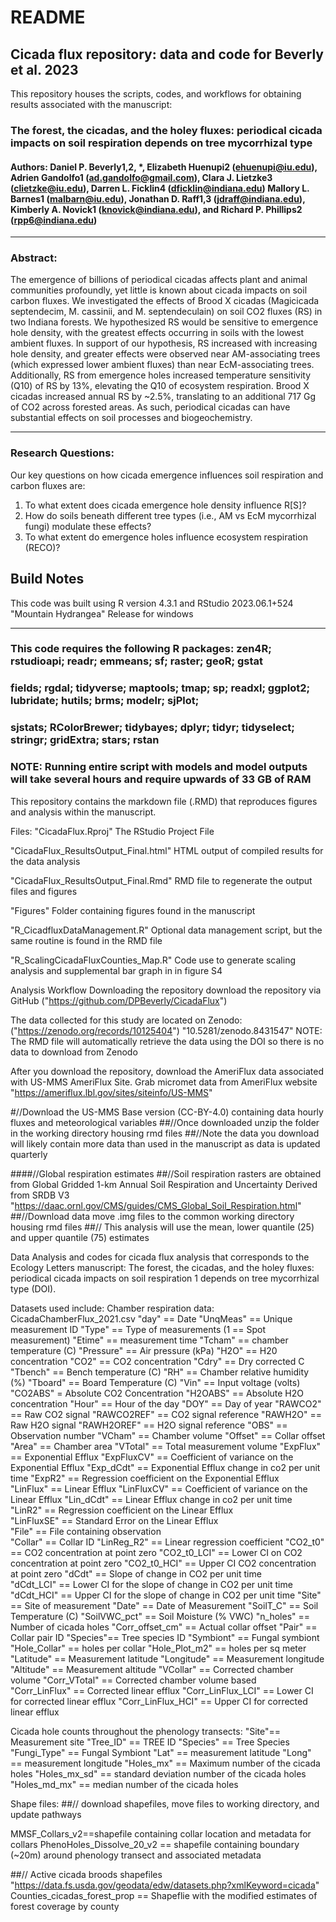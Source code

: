 # README

## Cicada flux repository: data and code for Beverly et al. 2023 

This repository houses the scripts, codes, and workflows for obtaining results associated with the manuscript: 

### The forest, the cicadas, and the holey fluxes: periodical cicada impacts on soil respiration depends on tree mycorrhizal type 

#### Authors: Daniel P. Beverly1,2, *, Elizabeth Huenupi2 (ehuenupi@iu.edu), Adrien Gandolfo1 (ad.gandolfo@gmail.com), Clara J. Lietzke3 (clietzke@iu.edu), Darren L. Ficklin4 (dficklin@indiana.edu) Mallory L. Barnes1 (malbarn@iu.edu), Jonathan D. Raff1,3 (jdraff@indiana.edu), Kimberly A. Novick1 (knovick@indiana.edu), and Richard P. Phillips2 (rpp6@indiana.edu)

---

### Abstract:

The emergence of billions of periodical cicadas affects plant and animal communities profoundly, yet little is known about cicada impacts on soil carbon fluxes. We investigated the effects of Brood X cicadas (Magicicada septendecim, M. cassinii, and M. septendeculain) on soil CO2 fluxes (RS) in two Indiana forests. We hypothesized RS would be sensitive to emergence hole density, with the greatest effects occurring in soils with the lowest ambient fluxes. In support of our hypothesis, RS increased with increasing hole density, and greater effects were observed near AM-associating trees (which expressed lower ambient fluxes) than near EcM-associating trees. Additionally, RS from emergence holes increased temperature sensitivity (Q10) of RS by 13%, elevating the Q10 of ecosystem respiration. Brood X cicadas increased annual RS by ~2.5%, translating to an additional 717 Gg of CO2 across forested areas. As such, periodical cicadas can have substantial effects on soil processes and biogeochemistry. 

---

### Research Questions: 

Our key questions on how cicada emergence influences soil respiration and carbon fluxes are:

1. To what extent does cicada emergence hole density influence R[S]?
2. How do soils beneath different tree types (i.e., AM vs EcM mycorrhizal fungi) modulate these effects?
3. To what extent do emergence holes influence ecosystem respiration (RECO)?


## Build Notes

This code was built using R version 4.3.1 and RStudio 2023.06.1+524 "Mountain Hydrangea" Release for windows

---
### This code requires the following R packages: zen4R; rstudioapi; readr; emmeans; sf; raster; geoR; gstat
###     fields; rgdal; tidyverse; maptools; tmap; sp; readxl; ggplot2; lubridate; hutils; brms; modelr; sjPlot;
###     sjstats; RColorBrewer; tidybayes; dplyr; tidyr; tidyselect; stringr; gridExtra; stars; rstan
### NOTE: Running entire script with models and model outputs will take several hours and require upwards of 33 GB of RAM


This repository contains the markdown file (.RMD) that reproduces figures and analysis within the manuscript.

Files: "CicadaFlux.Rproj"
The RStudio Project File

"CicadaFlux_ResultsOutput_Final.html" HTML output of compiled results for the data analysis

"CicadaFlux_ResultsOutput_Final.Rmd" RMD file to regenerate the output files and figures

"Figures"
Folder containing figures found in the manuscript

"R_CicadfluxDataManagement.R" Optional data management script, but the same routine is found in the RMD file

"R_ScalingCicadaFluxCounties_Map.R"
Code use to generate scaling analysis and supplemental bar graph in in figure S4

Analysis Workflow Downloading the repository download the repository via GitHub ("https://github.com/DPBeverly/CicadaFlux")

The data collected for this study are located on Zenodo: ("https://zenodo.org/records/10125404") "10.5281/zenodo.8431547" NOTE: The RMD file will automatically retrieve the data using the DOI so there is no data to download from Zenodo

After you download the repository, download the AmeriFlux data associated with US-MMS AmeriFlux Site. Grab micromet data from AmeriFlux website "https://ameriflux.lbl.gov/sites/siteinfo/US-MMS"

#//Download the US-MMS Base version (CC-BY-4.0) containing data hourly fluxes and meteorological variables ##//Once downloaded unzip the folder in the working directory housing rmd files ##//Note the data you download will likely contain more data than used in the manuscript as data is updated quarterly

####//Global respiration estimates ##//Soil respiration rasters are obtained from Global Gridded 1-km Annual Soil Respiration and Uncertainty Derived from SRDB V3 "https://daac.ornl.gov/CMS/guides/CMS_Global_Soil_Respiration.html" ##//Download data move .img files to the common working directory housing rmd files ##// This analysis will use the mean, lower quantile (25) and upper quantile (75) estimates

Data Analysis and codes for cicada flux analysis that corresponds to the Ecology Letters manuscript: The forest, the cicadas, and the holey fluxes: periodical cicada impacts on soil respiration 1 depends on tree mycorrhizal type (DOI).

Datasets used include:
Chamber respiration data: CicadaChamberFlux_2021.csv
"day" == Date
"UnqMeas"  == Unique measurement ID
"Type"  == Type of measurements (1 == Spot measurement)
"Etime"  == measurement time
"Tcham"  == chamber temperature (C)
"Pressure"  == Air pressure (kPa)
"H2O" == H20 concentration 
"CO2" == CO2 concentration
"Cdry" == Dry corrected C 
"Tbench" == Bench temperature (C)
"RH" == Chamber relative humidity (%)
"Tboard" == Board Temperature (C)
"Vin" == Input voltage (volts)
"CO2ABS" = Absolute CO2 Concentration
"H2OABS" == Absolute H2O concentration
"Hour" == Hour of the day
"DOY" == Day of year
"RAWCO2" == Raw CO2 signal
"RAWCO2REF" ==  CO2 signal reference
"RAWH2O" == Raw H2O signal
"RAWH2OREF" == H2O signal reference
"OBS" == Observation number
"VCham" == Chamber volume
"Offset" == Collar offset
"Area" == Chamber area 
"VTotal" == Total measurement volume
"ExpFlux" == Exponential Efflux
"ExpFluxCV"  == Coefficient of variance on the Exponential Efflux
"Exp_dCdt" == Exponential Efflux change in co2 per unit time
"ExpR2" == Regression coefficient on the Exponential Efflux       
"LinFlux" == Linear Efflux
"LinFluxCV" == Coefficient of variance on the Linear Efflux
"Lin_dCdt" == Linear Efflux change in co2 per unit time
"LinR2" == Regression coefficient on the Linear Efflux  
"LinFluxSE" == Standard Error on the Linear Efflux  
"File" == File containing observation            
"Collar" == Collar ID
"LinReg_R2" == Linear regression coefficient 
"CO2_t0" == CO2 concentration at point zero
"CO2_t0_LCI" == Lower CI on CO2 concentration at point zero
"CO2_t0_HCI" == Upper CI CO2 concentration at point zero
"dCdt" == Slope of change in CO2 per unit time         
"dCdt_LCI"  == Lower CI for the slope of change in CO2 per unit time
"dCdt_HCI" == Upper CI for the slope of change in CO2 per unit time
"Site" == Site of measurement 
"Date" == Date of Measurement
"SoilT_C" == Soil Temperature (C)
"SoilVWC_pct" == Soil Moisture (% VWC)
"n_holes" == Number of cicada holes
"Corr_offset_cm" == Actual collar offset
"Pair" == Collar pair ID
"Species"== Tree species ID
"Symbiont" == Fungal symbiont 
"Hole_Collar" == holes per collar
"Hole_Plot_m2" == holes per sq meter 
"Latitude"  == Measurement latitude
"Longitude" == Measurement longitude 
"Altitude"  == Measurement altitude 
"VCollar" == Corrected chamber volume
"Corr_VTotal" ==  Corrected chamber volume based    
"Corr_LinFlux" == Corrected linear efflux
"Corr_LinFlux_LCI" == Lower CI for corrected linear efflux
"Corr_LinFlux_HCI" == Upper CI for corrected linear efflux


Cicada hole counts throughout the phenology transects:
"Site"== Measurement site
"Tree_ID" == TREE ID
"Species" == Tree Species
"Fungi_Type" == Fungal Symbiont
"Lat" == measurement latitude 
"Long" == measurement longitude
"Holes_mx" == Maximum number of the cicada holes
"Holes_mx_sd" == standard deviation number of the cicada holes
"Holes_md_mx" == median number of the cicada holes
 
Shape files: 
##// download shapefiles, move files to working directory, and update pathways


MMSF_Collars_v2==shapefile containing collar location and metadata for collars
PhenoHoles_Dissolve_20_v2 == shapefile containing boundary (~20m) around phenology transect and associated metadata

##// Active cicada broods shapefiles "https://data.fs.usda.gov/geodata/edw/datasets.php?xmlKeyword=cicada" 
Counties_cicadas_forest_prop == Shapeflie with the modified estimates of forest coverage by county
